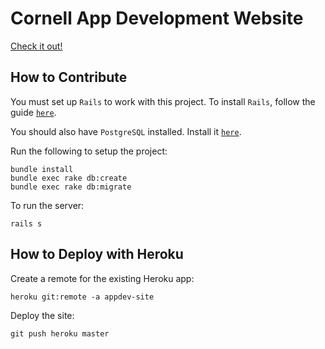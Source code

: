 # Cornell App Development Website

[Check it out!](http://www.cornellappdev.com/)

## How to Contribute

You must set up `Rails` to work with this project.  To install `Rails`, follow the guide [`here`](http://railsapps.github.io/installrubyonrails-mac.html).

You should also have `PostgreSQL` installed.  Install it [`here`](https://postgresapp.com/).  

Run the following to setup the project:

```
bundle install
bundle exec rake db:create
bundle exec rake db:migrate
```

To run the server:

```
rails s
```

## How to Deploy with Heroku

Create a remote for the existing Heroku app:

```
heroku git:remote -a appdev-site
```

Deploy the site:

```
git push heroku master
```

